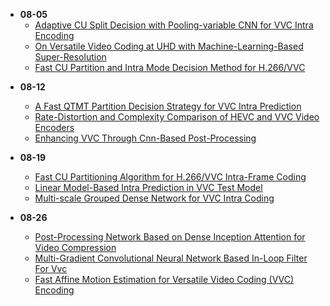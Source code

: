 <!-- 2020-8-5 -->
* **08-05**
    * [Adaptive CU Split Decision with Pooling-variable CNN for VVC Intra Encoding](paper1.md "Adaptive CU Split Decision with Pooling-variable CNN for VVC Intra Encoding")
    * [On Versatile Video Coding at UHD with Machine-Learning-Based Super-Resolution](paper2.md "On Versatile Video Coding at UHD with Machine-Learning-Based Super-Resolution")
    * [Fast CU Partition and Intra Mode Decision Method for H.266/VVC](paper3.md "Fast CU Partition and Intra Mode Decision Method for H.266/VVC")

<!-- 2020-8-12 -->
* **08-12**
    * [A Fast QTMT Partition Decision Strategy for VVC Intra Prediction](paper4.md "A Fast QTMT Partition Decision Strategy for VVC Intra Prediction")
    * [Rate-Distortion and Complexity Comparison of HEVC and VVC Video Encoders](paper5.md "Rate-Distortion and Complexity Comparison of HEVC and VVC Video Encoders")
    * [Enhancing VVC Through Cnn-Based Post-Processing](paper6.md "Enhancing VVC Through Cnn-Based Post-Processing")

* **08-19**
    * [Fast CU Partitioning Algorithm for H.266/VVC Intra-Frame Coding](paper7.md "Fast CU Partitioning Algorithm for H.266/VVC Intra-Frame Coding")
    * [Linear Model-Based Intra Prediction in VVC Test Model](paper8.md "Linear Model-Based Intra Prediction in VVC Test Model")
    * [Multi-scale Grouped Dense Network for VVC Intra Coding](paper9.md "Multi-scale Grouped Dense Network for VVC Intra Coding")

* **08-26**
    * [Post-Processing Network Based on Dense Inception Attention for Video Compression](paper10.md "Post-Processing Network Based on Dense Inception Attention for Video Compression")
    * [Multi-Gradient Convolutional Neural Network Based In-Loop Filter For Vvc](paper11.md "Multi-Gradient Convolutional Neural Network Based In-Loop Filter For Vvc")
    * [Fast Affine Motion Estimation for Versatile Video Coding (VVC) Encoding](paper12.md "Fast Affine Motion Estimation for Versatile Video Coding (VVC) Encoding")